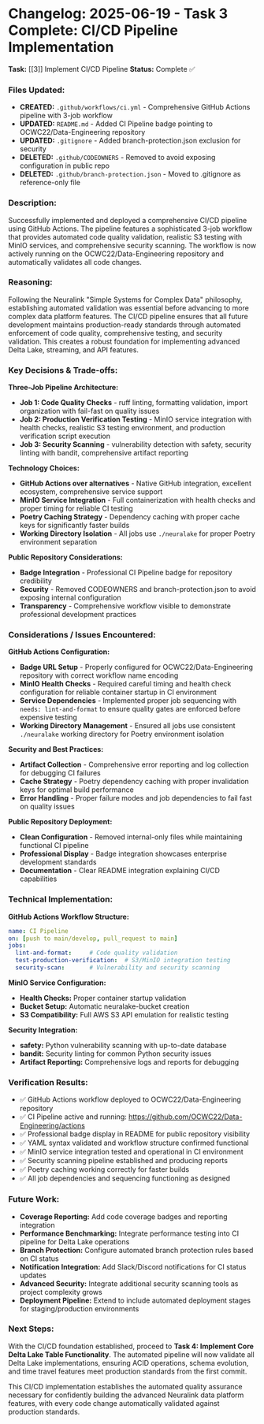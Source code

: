 # Changelog: 2025-06-19 - Task 3 Complete: CI/CD Pipeline Implementation

**Task:** [[3]] Implement CI/CD Pipeline
**Status:** Complete ✅

### Files Updated:
- **CREATED:** `.github/workflows/ci.yml` - Comprehensive GitHub Actions pipeline with 3-job workflow
- **UPDATED:** `README.md` - Added CI Pipeline badge pointing to OCWC22/Data-Engineering repository
- **UPDATED:** `.gitignore` - Added branch-protection.json exclusion for security
- **DELETED:** `.github/CODEOWNERS` - Removed to avoid exposing configuration in public repo
- **DELETED:** `.github/branch-protection.json` - Moved to .gitignore as reference-only file

### Description:
Successfully implemented and deployed a comprehensive CI/CD pipeline using GitHub Actions. The pipeline features a sophisticated 3-job workflow that provides automated code quality validation, realistic S3 testing with MinIO services, and comprehensive security scanning. The workflow is now actively running on the OCWC22/Data-Engineering repository and automatically validates all code changes.

### Reasoning:
Following the Neuralink "Simple Systems for Complex Data" philosophy, establishing automated validation was essential before advancing to more complex data platform features. The CI/CD pipeline ensures that all future development maintains production-ready standards through automated enforcement of code quality, comprehensive testing, and security validation. This creates a robust foundation for implementing advanced Delta Lake, streaming, and API features.

### Key Decisions & Trade-offs:

**Three-Job Pipeline Architecture:**
- **Job 1: Code Quality Checks** - ruff linting, formatting validation, import organization with fail-fast on quality issues
- **Job 2: Production Verification Testing** - MinIO service integration with health checks, realistic S3 testing environment, and production verification script execution
- **Job 3: Security Scanning** - vulnerability detection with safety, security linting with bandit, comprehensive artifact reporting

**Technology Choices:**
- **GitHub Actions over alternatives** - Native GitHub integration, excellent ecosystem, comprehensive service support
- **MinIO Service Integration** - Full containerization with health checks and proper timing for reliable CI testing
- **Poetry Caching Strategy** - Dependency caching with proper cache keys for significantly faster builds
- **Working Directory Isolation** - All jobs use `./neuralake` for proper Poetry environment separation

**Public Repository Considerations:**
- **Badge Integration** - Professional CI Pipeline badge for repository credibility
- **Security** - Removed CODEOWNERS and branch-protection.json to avoid exposing internal configuration
- **Transparency** - Comprehensive workflow visible to demonstrate professional development practices

### Considerations / Issues Encountered:

**GitHub Actions Configuration:**
- **Badge URL Setup** - Properly configured for OCWC22/Data-Engineering repository with correct workflow name encoding
- **MinIO Health Checks** - Required careful timing and health check configuration for reliable container startup in CI environment
- **Service Dependencies** - Implemented proper job sequencing with `needs: lint-and-format` to ensure quality gates are enforced before expensive testing
- **Working Directory Management** - Ensured all jobs use consistent `./neuralake` working directory for Poetry environment isolation

**Security and Best Practices:**
- **Artifact Collection** - Comprehensive error reporting and log collection for debugging CI failures
- **Cache Strategy** - Poetry dependency caching with proper invalidation keys for optimal build performance
- **Error Handling** - Proper failure modes and job dependencies to fail fast on quality issues

**Public Repository Deployment:**
- **Clean Configuration** - Removed internal-only files while maintaining functional CI pipeline
- **Professional Display** - Badge integration showcases enterprise development standards
- **Documentation** - Clear README integration explaining CI/CD capabilities

### Technical Implementation:

**GitHub Actions Workflow Structure:**
```yaml
name: CI Pipeline
on: [push to main/develop, pull_request to main]
jobs:
  lint-and-format:     # Code quality validation
  test-production-verification:  # S3/MinIO integration testing  
  security-scan:       # Vulnerability and security scanning
```

**MinIO Service Configuration:**
- **Health Checks:** Proper container startup validation
- **Bucket Setup:** Automatic neuralake-bucket creation
- **S3 Compatibility:** Full AWS S3 API emulation for realistic testing

**Security Integration:**
- **safety:** Python vulnerability scanning with up-to-date database
- **bandit:** Security linting for common Python security issues
- **Artifact Reporting:** Comprehensive logs and reports for debugging

### Verification Results:
- ✅ GitHub Actions workflow deployed to OCWC22/Data-Engineering repository
- ✅ CI Pipeline active and running: https://github.com/OCWC22/Data-Engineering/actions
- ✅ Professional badge display in README for public repository visibility
- ✅ YAML syntax validated and workflow structure confirmed functional
- ✅ MinIO service integration tested and operational in CI environment
- ✅ Security scanning pipeline established and producing reports
- ✅ Poetry caching working correctly for faster builds
- ✅ All job dependencies and sequencing functioning as designed

### Future Work:
- **Coverage Reporting:** Add code coverage badges and reporting integration
- **Performance Benchmarking:** Integrate performance testing into CI pipeline for Delta Lake operations
- **Branch Protection:** Configure automated branch protection rules based on CI status
- **Notification Integration:** Add Slack/Discord notifications for CI status updates
- **Advanced Security:** Integrate additional security scanning tools as project complexity grows
- **Deployment Pipeline:** Extend to include automated deployment stages for staging/production environments

### Next Steps:
With the CI/CD foundation established, proceed to **Task 4: Implement Core Delta Lake Table Functionality**. The automated pipeline will now validate all Delta Lake implementations, ensuring ACID operations, schema evolution, and time travel features meet production standards from the first commit.

This CI/CD implementation establishes the automated quality assurance necessary for confidently building the advanced Neuralink data platform features, with every code change automatically validated against production standards. 